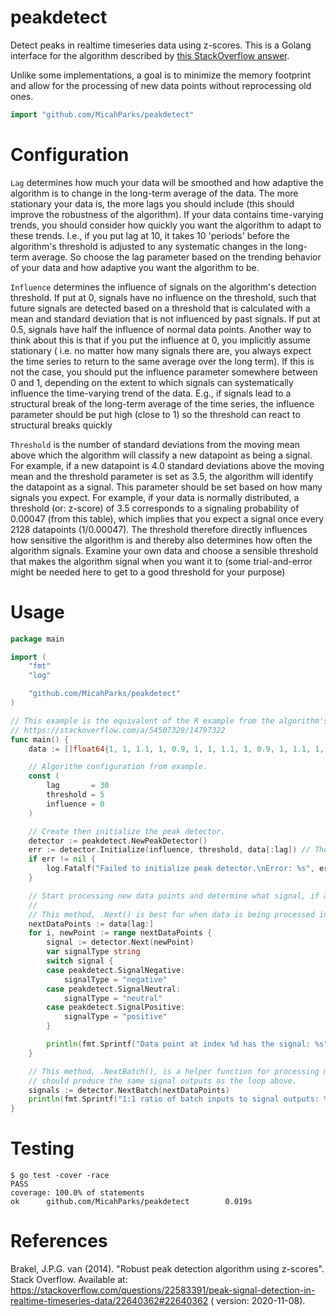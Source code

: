 # peakdetect
Detect peaks in realtime timeseries data using z-scores. This is a Golang interface for the algorithm described
by [this StackOverflow answer](https://stackoverflow.com/a/22640362/14797322).

Unlike some implementations, a goal is to minimize the memory footprint and allow for the processing of new data points
without reprocessing old ones.

```go
import "github.com/MicahParks/peakdetect"
```

# Configuration
`Lag` determines how much your data will be smoothed and how adaptive the algorithm is to change in the long-term
average of the data. The more stationary your data is, the more lags you should include (this should improve the
robustness of the algorithm). If your data contains time-varying trends, you should consider how quickly you want the
algorithm to adapt to these trends. I.e., if you put lag at 10, it takes 10 'periods' before the algorithm's threshold
is adjusted to any systematic changes in the long-term average. So choose the lag parameter based on the trending
behavior of your data and how adaptive you want the algorithm to be.

`Influence` determines the influence of signals on the algorithm's detection threshold. If put at 0, signals have no
influence on the threshold, such that future signals are detected based on a threshold that is calculated with a mean
and standard deviation that is not influenced by past signals. If put at 0.5, signals have half the influence of normal
data points. Another way to think about this is that if you put the influence at 0, you implicitly assume stationary (
i.e. no matter how many signals there are, you always expect the time series to return to the same average over the long
term). If this is not the case, you should put the influence parameter somewhere between 0 and 1, depending on the
extent to which signals can systematically influence the time-varying trend of the data. E.g., if signals lead to a
structural break of the long-term average of the time series, the influence parameter should be put high (close to 1) so
the threshold can react to structural breaks quickly

`Threshold` is the number of standard deviations from the moving mean above which the algorithm will classify a new
datapoint as being a signal. For example, if a new datapoint is 4.0 standard deviations above the moving mean and the
threshold parameter is set as 3.5, the algorithm will identify the datapoint as a signal. This parameter should be set
based on how many signals you expect. For example, if your data is normally distributed, a threshold (or: z-score) of
3.5 corresponds to a signaling probability of 0.00047 (from this table), which implies that you expect a signal once
every 2128 datapoints (1/0.00047). The threshold therefore directly influences how sensitive the algorithm is and
thereby also determines how often the algorithm signals. Examine your own data and choose a sensible threshold that
makes the algorithm signal when you want it to (some trial-and-error might be needed here to get to a good threshold for
your purpose)

# Usage
```go
package main

import (
	"fmt"
	"log"

	"github.com/MicahParks/peakdetect"
)

// This example is the equivalent of the R example from the algorithm's author.
// https://stackoverflow.com/a/54507329/14797322
func main() {
	data := []float64{1, 1, 1.1, 1, 0.9, 1, 1, 1.1, 1, 0.9, 1, 1.1, 1, 1, 0.9, 1, 1, 1.1, 1, 1, 1, 1, 1.1, 0.9, 1, 1.1, 1, 1, 0.9, 1, 1.1, 1, 1, 1.1, 1, 0.8, 0.9, 1, 1.2, 0.9, 1, 1, 1.1, 1.2, 1, 1.5, 1, 3, 2, 5, 3, 2, 1, 1, 1, 0.9, 1, 1, 3, 2.6, 4, 3, 3.2, 2, 1, 1, 0.8, 4, 4, 2, 2.5, 1, 1, 1}

	// Algorithm configuration from example.
	const (
		lag       = 30
		threshold = 5
		influence = 0
	)

	// Create then initialize the peak detector.
	detector := peakdetect.NewPeakDetector()
	err := detector.Initialize(influence, threshold, data[:lag]) // The length of the initial values is the lag.
	if err != nil {
		log.Fatalf("Failed to initialize peak detector.\nError: %s", err)
	}

	// Start processing new data points and determine what signal, if any they produce.
	//
	// This method, .Next() is best for when data is being processed in a stream, but this simply iterates over a slice.
	nextDataPoints := data[lag:]
	for i, newPoint := range nextDataPoints {
		signal := detector.Next(newPoint)
		var signalType string
		switch signal {
		case peakdetect.SignalNegative:
			signalType = "negative"
		case peakdetect.SignalNeutral:
			signalType = "neutral"
		case peakdetect.SignalPositive:
			signalType = "positive"
		}

		println(fmt.Sprintf("Data point at index %d has the signal: %s", i+lag, signalType))
	}

	// This method, .NextBatch(), is a helper function for processing many data points at once. It's returned slice
	// should produce the same signal outputs as the loop above.
	signals := detector.NextBatch(nextDataPoints)
	println(fmt.Sprintf("1:1 ratio of batch inputs to signal outputs: %t", len(signals) == len(nextDataPoints)))
}
```

# Testing
```
$ go test -cover -race
PASS
coverage: 100.0% of statements
ok      github.com/MicahParks/peakdetect        0.019s
```

# References
Brakel, J.P.G. van (2014). "Robust peak detection algorithm using z-scores". Stack Overflow. Available
at: https://stackoverflow.com/questions/22583391/peak-signal-detection-in-realtime-timeseries-data/22640362#22640362 (
version: 2020-11-08).
